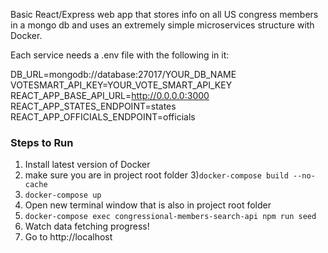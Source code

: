 Basic React/Express web app that stores info on all US congress members in a mongo db and uses an extremely simple microservices structure with Docker.

Each service needs a .env file with the following in it:

DB_URL=mongodb://database:27017/YOUR_DB_NAME
VOTESMART_API_KEY=YOUR_VOTE_SMART_API_KEY
REACT_APP_BASE_API_URL=http://0.0.0.0:3000
REACT_APP_STATES_ENDPOINT=states
REACT_APP_OFFICIALS_ENDPOINT=officials

### Steps to Run

1) Install latest version of Docker 
2) make sure you are in project root folder
3)```docker-compose build --no-cache```
4) ```docker-compose up```
5) Open new terminal window that is also in project root folder
6) ```docker-compose exec congressional-members-search-api npm run seed```
7) Watch data fetching progress!
8) Go to http://localhost